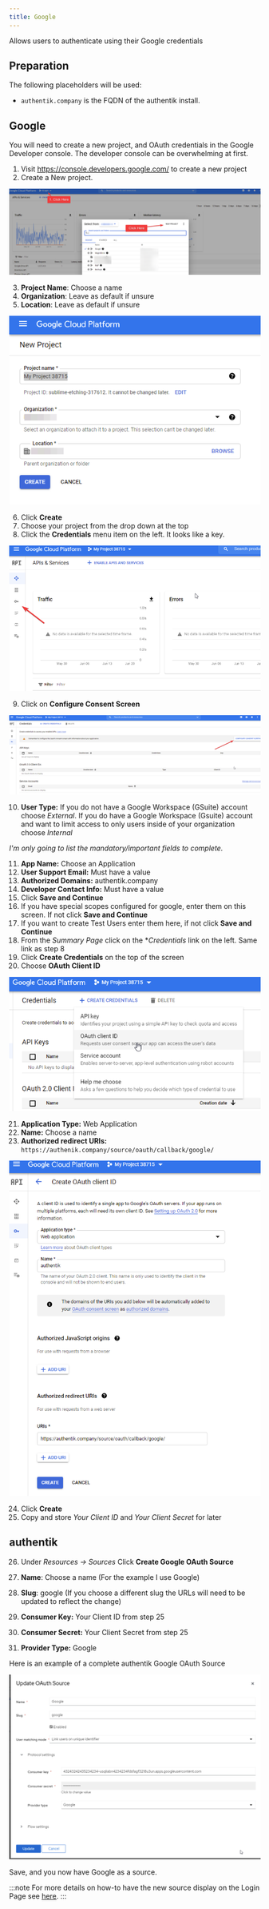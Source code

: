 ```yaml
---
title: Google
---
```


Allows users to authenticate using their Google credentials

## Preparation

The following placeholders will be used:

- `authentik.company` is the FQDN of the authentik install.

## Google

You will need to create a new project, and OAuth credentials in the Google Developer console.  The developer console can be overwhelming at first.

1. Visit https://console.developers.google.com/ to create a new project
2. Create a New project.

![Example Screen](googledeveloper1.png)

3. **Project Name**: Choose a name
4. **Organization**: Leave as default if unsure
5. **Location**: Leave as default if unsure

![Example Screen](googledeveloper2.png)

6. Click **Create**
7. Choose your project from the drop down at the top
8. Click the **Credentials** menu item on the left.  It looks like a key.

![Example Screen](googledeveloper3.png)

9. Click on **Configure Consent Screen**

![Example Screen](googledeveloper4.png)


10. **User Type:** If you do not have a Google Workspace (GSuite) account choose _External_.  If you do have a Google Workspace (Gsuite) account and want to limit access to only users inside of your organization choose _Internal_

_I'm only going to list the mandatory/important fields to complete._

11. **App Name:** Choose an Application
12. **User Support Email:** Must have a value
13. **Authorized Domains:** authentik.company
14. **Developer Contact Info:** Must have a value
15. Click **Save and Continue**
16. If you have special scopes configured for google, enter them on this screen.  If not click **Save and Continue**
17. If you want to create Test Users enter them here, if not click **Save and Continue**
18. From the _Summary Page_ click on the **Credentials* link on the left.  Same link as step 8
19. Click **Create Credentials** on the top of the screen
20. Choose **OAuth Client ID**

![Example Screen](googledeveloper5.png)

21. **Application Type:** Web Application
22. **Name:** Choose a name
23. **Authorized redirect URIs:** `https://authenik.company/source/oauth/callback/google/`

![Example Screen](googledeveloper6.png)

24. Click **Create**
25. Copy and store _Your Client ID_ and _Your Client Secret_ for later

## authentik

26. Under _Resources -> Sources_ Click **Create Google OAuth Source**

27. **Name**: Choose a name (For the example I use Google)
28. **Slug**: google (If you choose a different slug the URLs will need to be updated to reflect the change)
29. **Consumer Key:** Your Client ID from step 25
30. **Consumer Secret:** Your Client Secret from step 25
31. **Provider Type:** Google

Here is an example of a complete authentik Google OAuth Source

![Example Screen](authentiksource.png)

Save, and you now have Google as a source.

:::note
For more details on how-to have the new source display on the Login Page see [here](../index).
:::
